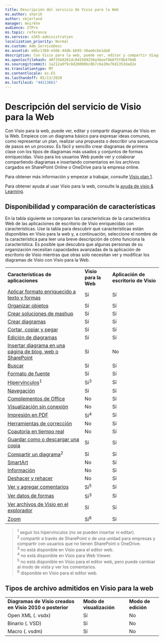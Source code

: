 ```yaml
---
title: Descripción del servicio de Visio para la Web
ms.author: sharik
author: skjerland
manager: mnirkhe
audience: ITPro
ms.topic: reference
ms.service: o365-administration
localization_priority: Normal
ms.custom: Adm_ServiceDesc
ms.assetid: e0bc13b9-e56b-44db-bb95-36ae6cbe1da8
description: Con Visio para la web, puede ver, editar y compartir diagramas de Visio en la Web.
ms.openlocfilehash: 40f35b0201dc845509250a36eef8b8f5f8b47046
ms.sourcegitcommit: 1a212a9f9c8d28090bc0b7c6e20e76d1353dad2e
ms.translationtype: MT
ms.contentlocale: es-ES
ms.lasthandoff: 05/13/2020
ms.locfileid: "44213661"
---
```

# <a name="visio-for-the-web-service-description"></a>Descripción del servicio de Visio para la Web

Con Visio para la web, puede ver, editar y compartir diagramas de Visio en la Web. Empiece con un diagrama básico para expresar ideas comunes, como representar un plan, realizar una propuesta o describir una secuencia de pasos en un proceso. Es fácil y sencillo crear diagramas de primera clase con los tipos de diagramas más usados y conjuntos de formas enriquecidas. Visio para los usuarios Web puede ver y colaborar compartiendo diagramas e insertando comentarios en los archivos cargados en SharePoint Online o OneDrive para la empresa online.
  
Para obtener más información y empezar a trabajar, consulte [Visio plan 1](https://products.office.com/en-US/visio/visio-online).
  
Para obtener ayuda al usar Visio para la web, consulte la [ayuda de visio & Learning](https://support.office.com/visio).
  
## <a name="feature-availability-and-comparison"></a>Disponibilidad y comparación de características

En la tabla siguiente se comparan las características de la característica Web de las aplicaciones de escritorio de Visio enriquecidas con características. Use la tabla para descubrir qué características están disponibles en Visio para la web y, a continuación, seleccione el nombre de la característica para leer una breve descripción de cómo funciona la característica. Es posible que descubra que algunas personas de su organización necesitan capacidades avanzadas de la aplicación de escritorio de Visio mientras que otras solo necesitan ver y modificar los diagramas de Visio con Visio para la Web. 
  
||||
|:-----|:-----|:-----|
|**Características de aplicaciones** <br/> |**Visio para la Web** <br/> |**Aplicación de escritorio de Visio** <br/> |
|[Aplicar formato enriquecido a texto y formas](visio-online.md#apply-rich-formatting-to-text-and-shapes) <br/> |Sí  <br/> |Sí  <br/> |
|[Organizar objetos](visio-online.md#arrange-objects) <br/> |Sí  <br/> |Sí  <br/> |
|[Crear soluciones de mashup](visio-online.md#build-mashup-solutions) <br/> |Sí  <br/> |Sí  <br/> |
|[Crear diagramas](visio-online.md#create-diagrams) <br/> |Sí  <br/> |Sí  <br/> |
|[Cortar, copiar y pegar](visio-online.md#cut-copy-and-paste) <br/> |Sí  <br/> |Sí  <br/> |
|[Edición de diagramas](visio-online.md#edit-diagrams) <br/> |Sí  <br/> |Sí  <br/> |
|[Insertar diagrama en una página de blog, web o SharePoint](visio-online.md#embed-diagram-in-a-sharepoint-web-or-blog-page) <br/> |Sí  <br/> |No  <br/> |
|[Buscar](visio-online.md#find) <br/> |Sí  <br/> |Sí  <br/> |
|[Formato de fuente](visio-online.md#font-formatting) <br/> |Sí  <br/> |Sí  <br/> |
|[Hipervínculos](visio-online.md#hyperlinks)<sup>1</sup> <br/> |Sí<sup>3</sup> <br/> |Sí  <br/> |
|[Navegación](visio-online.md#navigation) <br/> |Sí  <br/> |Sí  <br/> |
|[Complementos de Office](visio-online.md#office-add-ins) <br/> |No  <br/> |Sí  <br/> |
|[Visualización sin conexión](visio-online.md#offline-viewing) <br/> |No  <br/> |Sí  <br/> |
|[Impresión en PDF](visio-online.md#print-to-pdf) <br/> |Sí<sup>4</sup> <br/> |Sí  <br/> |
|[Herramientas de corrección](visio-online.md#proofing-tools) <br/> |No  <br/> |Sí  <br/> |
|[Coautoría en tiempo real](visio-online.md#real-time-co-authoring) <br/> |No  <br/> |Sí  <br/> |
|[Guardar como o descargar una copia](visio-online.md#save-as-or-download-a-copy) <br/> |Sí  <br/> |Sí  <br/> |
|[Compartir un diagrama](visio-online.md#share-a-diagram)<sup>2</sup> <br/> |Sí  <br/> |Sí  <br/> |
|[SmartArt](visio-online.md#smartart) <br/> |No  <br/> |Sí  <br/> |
|[Información](visio-online.md#tell-me) <br/> |No  <br/> |Sí  <br/> |
|[Deshacer y rehacer](visio-online.md#undo-and-redo) <br/> |No  <br/> |Sí  <br/> |
|[Ver y agregar comentarios](visio-online.md#view-and-add-comments) <br/> |Sí<sup>5</sup> <br/> |Sí  <br/> |
|[Ver datos de formas](visio-online.md#view-shape-data) <br/> |Sí<sup>3</sup> <br/> |Sí  <br/> |
|[Ver archivos de Visio en el explorador](visio-online.md#view-visio-files-in-the-browser) <br/> |Sí  <br/> |Sí  <br/> |
|[Zoom](visio-online.md#zoom) <br/> |Sí<sup>6</sup> <br/> |Sí  <br/> |
   
> <sup>1</sup> seguir los hipervínculos (no se pueden insertar ni editar). 
<br/><sup>2</sup> compartir a través de SharePoint o de una unidad para empresas y compartir con usuarios que no tienen SharePoint o OneDrive. 
<br/> <sup>3</sup> no está disponible en Visio para el editor web.
<br/><sup>4</sup> no está disponible en Visio para Web Viewer. 
<br/><sup>5</sup> no está disponible en Visio para el editor web, pero puede cambiar al modo de vista y ver los comentarios. 
<br/><sup>6</sup> disponible en Visio para el editor web. 
  
## <a name="supported-file-types-in-visio-for-the-web"></a>Tipos de archivo admitidos en Visio para la web

||||
|:-----|:-----|:-----|
|**Diagramas de Visio creados en Visio 2010 o posterior** <br/> |**Modo de visualización** <br/> |**Modo de edición** <br/> |
|Open XML (. vsdx)  <br/> |Sí  <br/> |No  <br/> |
|Binario (. VSD)  <br/> |Sí  <br/> |No  <br/> |
|Macro (. vsdm)  <br/> |Sí  <br/> |No  <br/> |
   

